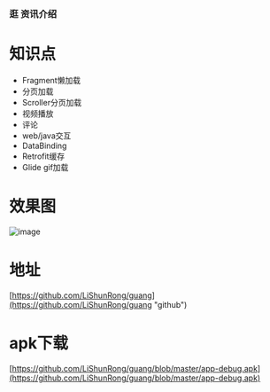 ### 逛 资讯介绍 ###
# 知识点
 * Fragment懒加载
 * 分页加载
 * Scroller分页加载
 * 视频播放
 * 评论
 * web/java交互
 * DataBinding 
 * Retrofit缓存
 * Glide gif加载
#  效果图

![image](https://github.com/LiShunRong/guang/blob/master/new.gif)

# 地址 #

[https://github.com/LiShunRong/guang](https://github.com/LiShunRong/guang "github")	
# apk下载 #
[https://github.com/LiShunRong/guang/blob/master/app-debug.apk](https://github.com/LiShunRong/guang/blob/master/app-debug.apk)

